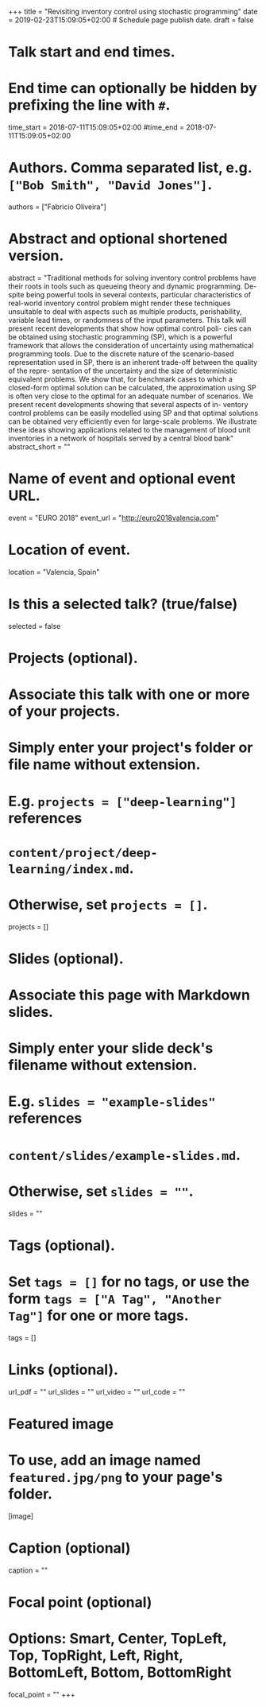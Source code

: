 +++
title = "Revisiting inventory control using stochastic programming"
date = 2019-02-23T15:09:05+02:00  # Schedule page publish date.
draft = false

# Talk start and end times.
#   End time can optionally be hidden by prefixing the line with `#`.
time_start = 2018-07-11T15:09:05+02:00
#time_end = 2018-07-11T15:09:05+02:00

# Authors. Comma separated list, e.g. `["Bob Smith", "David Jones"]`.
authors = ["Fabricio Oliveira"]

# Abstract and optional shortened version.
abstract = "Traditional methods for solving inventory control problems have their roots in tools such as queueing theory and dynamic programming. De- spite being powerful tools in several contexts, particular characteristics of real-world inventory control problem might render these techniques unsuitable to deal with aspects such as multiple products, perishability, variable lead times, or randomness of the input parameters. This talk will present recent developments that show how optimal control poli- cies can be obtained using stochastic programming (SP), which is a powerful framework that allows the consideration of uncertainty using mathematical programming tools. Due to the discrete nature of the scenario-based representation used in SP, there is an inherent trade-off between the quality of the repre- sentation of the uncertainty and the size of deterministic equivalent problems. We show that, for benchmark cases to which a closed-form optimal solution can be calculated, the approximation using SP is often very close to the optimal for an adequate number of scenarios. We present recent developments showing that several aspects of in- ventory control problems can be easily modelled using SP and that optimal solutions can be obtained very efficiently even for large-scale problems. We illustrate these ideas showing applications related to the management of blood unit inventories in a network of hospitals served by a central blood bank"
abstract_short = ""

# Name of event and optional event URL.
event = "EURO 2018"
event_url = "http://euro2018valencia.com"

# Location of event.
location = "Valencia, Spain"

# Is this a selected talk? (true/false)
selected = false

# Projects (optional).
#   Associate this talk with one or more of your projects.
#   Simply enter your project's folder or file name without extension.
#   E.g. `projects = ["deep-learning"]` references 
#   `content/project/deep-learning/index.md`.
#   Otherwise, set `projects = []`.
projects = []

# Slides (optional).
#   Associate this page with Markdown slides.
#   Simply enter your slide deck's filename without extension.
#   E.g. `slides = "example-slides"` references 
#   `content/slides/example-slides.md`.
#   Otherwise, set `slides = ""`.
slides = ""

# Tags (optional).
#   Set `tags = []` for no tags, or use the form `tags = ["A Tag", "Another Tag"]` for one or more tags.
tags = []

# Links (optional).
url_pdf = ""
url_slides = ""
url_video = ""
url_code = ""

# Featured image
# To use, add an image named `featured.jpg/png` to your page's folder. 
[image]
  # Caption (optional)
  caption = ""

  # Focal point (optional)
  # Options: Smart, Center, TopLeft, Top, TopRight, Left, Right, BottomLeft, Bottom, BottomRight
  focal_point = ""
+++
